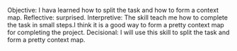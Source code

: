 Objective: I hava learned how to split the task and how to form a context map.
Reflective:  surprised.
Interpretive: The skill teach me how to complete the task in small steps.I think it is a good way to form a pretty context map for completing the project.
Decisional: I will use this skill to split the task and form a pretty context map.